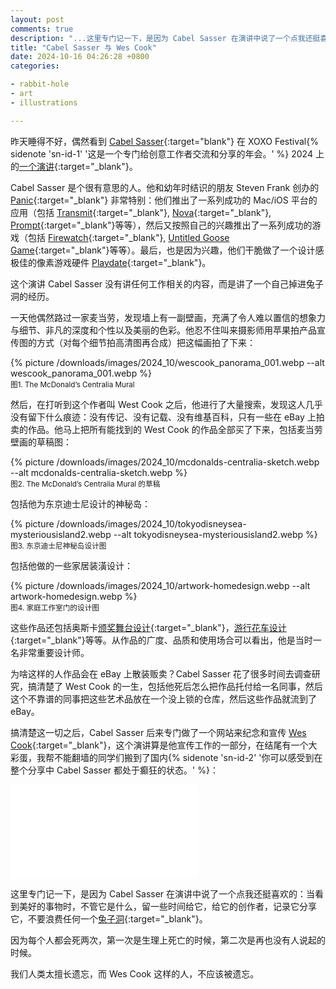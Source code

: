 ```yaml
---
layout: post
comments: true
description: "...这里专门记一下，是因为 Cabel Sasser 在演讲中说了一个点我还挺喜欢的：当看到美好的事物时，不管它是什么，留一些时间给它，给它的创作者，记录它分享它，不要浪费任何一个兔子洞。因为每个人都会死两次，第一次是生理上死亡的时候，第二次是再也没有人说起的时候。我们人类太擅长遗忘，而 Wes Cook 这样的人，不应该被遗忘..."
title: "Cabel Sasser 与 Wes Cook"
date: 2024-10-16 04:26:28 +0800
categories: 

- rabbit-hole
- art
- illustrations

---
```


昨天睡得不好，偶然看到 [Cabel Sasser](https://cabel.com/){:target="blank"} 在 XOXO Festival{% sidenote 'sn-id-1' '这是一个专门给创意工作者交流和分享的年会。' %} 2024 上的[一个演讲](https://www.youtube.com/watch?v=Df_K7pIsfvg){:target="_blank"}。

Cabel Sasser 是个很有意思的人。他和幼年时结识的朋友 Steven Frank 创办的 [Panic](https://panic.com/){:target="_blank"} 非常特别：他们推出了一系列成功的 Mac/iOS 平台的应用（包括 [Transmit](https://panic.com/transmit/){:target="_blank"}, [Nova](https://nova.app/){:target="_blank"}, [Prompt](https://panic.com/prompt/){:target="_blank"}等等），然后又按照自己的兴趣推出了一系列成功的游戏（包括 [Firewatch](https://www.firewatchgame.com){:target="_blank"}, [Untitled Goose Game](https://goose.game/){:target="_blank"}等等）。最后，也是因为兴趣，他们干脆做了一个设计感极佳的像素游戏硬件 [Playdate](https://play.date/){:target="_blank"}。

这个演讲 Cabel Sasser 没有讲任何工作相关的内容，而是讲了一个自己掉进兔子洞的经历。

一天他偶然路过一家麦当劳，发现墙上有一副壁画，充满了令人难以置信的想象力与细节、非凡的深度和个性以及美丽的色彩。他忍不住叫来摄影师用苹果拍产品宣传图的方式（对每个细节拍高清图再合成）把这幅画拍了下来：

{% picture /downloads/images/2024_10/wescook_panorama_001.webp --alt wescook_panorama_001.webp %}\
<small>图1. The McDonald’s Centralia Mural</small>

然后，在打听到这个作者叫 West Cook 之后，他进行了大量搜索，发现这人几乎没有留下什么痕迹：没有传记、没有记载、没有维基百科，只有一些在 eBay 上拍卖的作品。他马上把所有能找到的 West Cook 的作品全部买了下来，包括麦当劳壁画的草稿图：

{% picture /downloads/images/2024_10/mcdonalds-centralia-sketch.webp --alt mcdonalds-centralia-sketch.webp %}\
<small>图2. The McDonald’s Centralia Mural 的草稿</small>

包括他为东京迪士尼设计的神秘岛：

{% picture /downloads/images/2024_10/tokyodisneysea-mysteriousisland2.webp --alt tokyodisneysea-mysteriousisland2.webp %}\
<small>图3. 东京迪士尼神秘岛设计图</small>

包括他做的一些家居装潢设计：

{% picture /downloads/images/2024_10/artwork-homedesign.webp --alt artwork-homedesign.webp %}\
<small>图4. 家庭工作室门的设计图</small>

这些作品还包括奥斯卡[颁奖舞台设计](https://wescook.art/2024/10/09/academy-awards-i-will-wait-for-you-set/){:target="_blank"}，[游行花车设计](https://wescook.art/2024/10/09/academy-awards-i-will-wait-for-you-set/){:target="_blank"}等等。从作品的广度、品质和使用场合可以看出，他是当时一名非常重要设计师。

为啥这样的人作品会在 eBay 上散装贩卖？Cabel Sasser 花了很多时间去调查研究，搞清楚了 West Cook 的一生，包括他死后怎么把作品托付给一名同事，然后这个不靠谱的同事把这些艺术品放在一个没上锁的仓库，然后这些作品就流到了 eBay。

搞清楚这一切之后，Cabel Sasser 后来专门做了一个网站来纪念和宣传 [Wes Cook](https://wescook.art/){:target="_blank"}，这个演讲算是他宣传工作的一部分，在结尾有一个大彩蛋，我帮不能翻墙的同学们搬到了国内{% sidenote 'sn-id-2' '你可以感受到在整个分享中 Cabel Sasser 都处于癫狂的状态。' %}：

<iframe src="//player.bilibili.com/player.html?isOutside=true&aid=113314927479011&bvid=BV19JmwY9EjZ&cid=26310938496&p=1" scrolling="no" border="0" frameborder="no" framespacing="0" allowfullscreen="true"></iframe>

这里专门记一下，是因为 Cabel Sasser 在演讲中说了一个点我还挺喜欢的：当看到美好的事物时，不管它是什么，留一些时间给它，给它的创作者，记录它分享它，不要浪费任何一个[兔子洞](/categories/rabbit-hole/){:target="_blank"}。

因为每个人都会死两次，第一次是生理上死亡的时候，第二次是再也没有人说起的时候。

我们人类太擅长遗忘，而 Wes Cook 这样的人，不应该被遗忘。